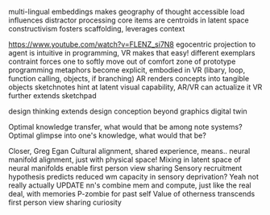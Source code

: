 multi-lingual embeddings makes geography of thought accessible
load influences distractor processing
core items are centroids in latent space
constructivism fosters scaffolding, leverages context

https://www.youtube.com/watch?v=FLENZ_si7N8
egocentric projection to agent is intuitive in programming, VR makes that easy!
different exemplars contraint forces one to softly move out of comfort zone of prototype
programming metaphors become explicit, embodied in VR (libary, loop, function calling, objects, if branching)
AR renders concepts into tangible objects
sketchnotes hint at latent visual capability, AR/VR can actualize it
VR further extends sketchpad

design thinking extends design conception beyond graphics
digital twin

Optimal knowledge transfer, what would that be among note systems?
Optimal glimpse into one's knowledge, what would that be?

Closer, Greg Egan
Cultural alignment, shared experience, means.. neural manifold alignment, just with physical space!
Mixing in latent space of neural manifolds enable first person view sharing
Sensory recruitment hypothesis predicts reduced wm capacity in sensory deprivation? Yeah not really actually
UPDATE nn's combine mem and compute, just like the real deal, with memories
P-zombie for past self
Value of otherness transcends first person view sharing curiosity